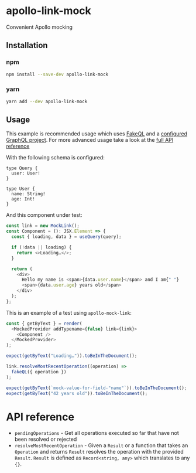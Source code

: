 # apollo-link-mock

Convenient Apollo mocking

## Installation

### npm

```sh
npm install --save-dev apollo-link-mock
```

### yarn

```sh
yarn add --dev apollo-link-mock
```

## Usage

This example is recommended usage which uses [FakeQL] and a [configured GraphQL project][graphql-config]. For more advanced usage take a look at the [full API reference][API reference]

With the following schema is configured:

```gql
type Query {
  user: User!
}

type User {
  name: String!
  age: Int!
}
```

And this component under test:

```typescript
const link = new MockLink();
const Component = (): JSX.Element => {
  const { loading, data } = useQuery(query);

  if (!data || loading) {
    return <>Loading…</>;
  }

  return (
    <div>
      Hello my name is <span>{data.user.name}</span> and I am{" "}
      <span>{data.user.age} years old</span>
    </div>
  );
};
```

This is an example of a test using `apollo-mock-link`:

```typescript
const { getByText } = render(
  <MockedProvider addTypename={false} link={link}>
    <Component />
  </MockedProvider>
);

expect(getByText("Loading…")).toBeInTheDocument();

link.resolveMostRecentOperation((operation) =>
  fakeQL({ operation })
);

expect(getByText(`mock-value-for-field-"name"`)).toBeInTheDocument();
expect(getByText("42 years old")).toBeInTheDocument();
```

# API reference

- `pendingOperations` - Get all operations executed so far that have not been resolved or rejected
- `resolveMostRecentOperation` - Given a `Result` or a function that takes an `Operation` and returns `Result` resolves the operation with the provided `Result`. `Result` is defined as `Record<string, any>` which translates to any `{}`.

[API reference]: #api-reference
[FakeQL]: https://github.com/klaaspieter/fakeql
[graphql-config]: https://github.com/kamilkisiela/graphql-config
